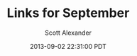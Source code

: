 ---
layout: podcast
title: "Links for September"
author: Scott Alexander
description: https://slatestarcodex.com/2013/09/02/links-for-september/
date: 2013-09-02 22:31:00 PDT
length: 1448839
duration: 362
guid: links-for-september
---